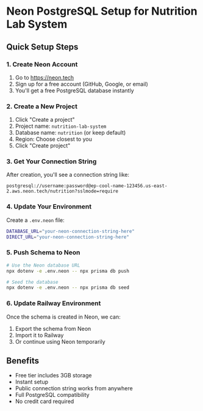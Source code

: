 # Neon PostgreSQL Setup for Nutrition Lab System

## Quick Setup Steps

### 1. Create Neon Account
1. Go to https://neon.tech
2. Sign up for a free account (GitHub, Google, or email)
3. You'll get a free PostgreSQL database instantly

### 2. Create a New Project
1. Click "Create a project"
2. Project name: `nutrition-lab-system`
3. Database name: `nutrition` (or keep default)
4. Region: Choose closest to you
5. Click "Create project"

### 3. Get Your Connection String
After creation, you'll see a connection string like:
```
postgresql://username:password@ep-cool-name-123456.us-east-2.aws.neon.tech/nutrition?sslmode=require
```

### 4. Update Your Environment
Create a `.env.neon` file:
```bash
DATABASE_URL="your-neon-connection-string-here"
DIRECT_URL="your-neon-connection-string-here"
```

### 5. Push Schema to Neon
```bash
# Use the Neon database URL
npx dotenv -e .env.neon -- npx prisma db push

# Seed the database
npx dotenv -e .env.neon -- npx prisma db seed
```

### 6. Update Railway Environment
Once the schema is created in Neon, we can:
1. Export the schema from Neon
2. Import it to Railway
3. Or continue using Neon temporarily

## Benefits
- Free tier includes 3GB storage
- Instant setup
- Public connection string works from anywhere
- Full PostgreSQL compatibility
- No credit card required

